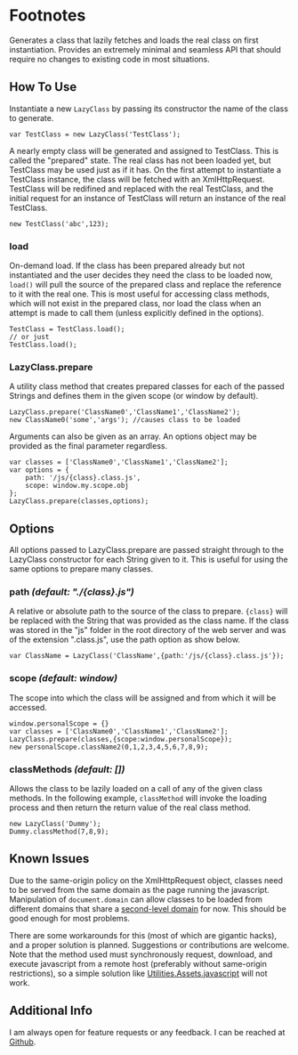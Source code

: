 Footnotes
=========

Generates a class that lazily fetches and loads the real class on
first instantiation. Provides an extremely minimal and seamless API
that should require no changes to existing code in most situations.


How To Use
----------

Instantiate a new `LazyClass` by passing its constructor the name of
the class to generate.

	var TestClass = new LazyClass('TestClass');

A nearly empty class will be generated and assigned to TestClass.
This is called the "prepared" state. The real class has not been
loaded yet, but TestClass may be used just as if it has. On the first
attempt to instantiate a TestClass instance, the class will be
fetched with an XmlHttpRequest. TestClass will be redifined and
replaced with the real TestClass, and the initial request for an
instance of TestClass will return an instance of the real TestClass.

	new TestClass('abc',123);

### load
On-demand load. If the class has been prepared already but not
instantiated and the user decides they need the class to be loaded
now, `load()` will pull the source of the prepared class and replace
the reference to it with the real one. This is most useful for
accessing class methods, which will not exist in the prepared class,
nor load the class when an attempt is made to call them (unless
explicitly defined in the options).

	TestClass = TestClass.load();
	// or just
	TestClass.load();

### LazyClass.prepare
A utility class method that creates prepared classes for each of the
passed Strings and defines them in the given scope (or window by
default).

	LazyClass.prepare('ClassName0','ClassName1','ClassName2');
	new ClassName0('some','args'); //causes class to be loaded

Arguments can also be given as an array. An options object may be
provided as the final parameter regardless.

	var classes = ['ClassName0','ClassName1','ClassName2'];
	var options = {
		path: '/js/{class}.class.js',
		scope: window.my.scope.obj
	};
	LazyClass.prepare(classes,options);


Options
-------

All options passed to LazyClass.prepare are passed straight through
to the LazyClass constructor for each String given to it. This is
useful for using the same options to prepare many classes.

### path *(default: "./{class}.js")*
A relative or absolute path to the source of the class to prepare.
`{class}` will be replaced with the String that was provided as the
class name. If the class was stored in the "js" folder in the root
directory of the web server and was of the extension ".class.js", use
the path option as show below.

	var ClassName = LazyClass('ClassName',{path:'/js/{class}.class.js'});

### scope *(default: window)*
The scope into which the class will be assigned and from which it
will be accessed.

	window.personalScope = {}
	var classes = ['ClassName0','ClassName1','ClassName2'];
	LazyClass.prepare(classes,{scope:window.personalScope});
	new personalScope.className2(0,1,2,3,4,5,6,7,8,9);

### classMethods *(default: [])*
Allows the class to be lazily loaded on a call of any of the given
class methods. In the following example, `classMethod` will invoke
the loading process and then return the return value of the real
class method.

	new LazyClass('Dummy');
	Dummy.classMethod(7,8,9);


Known Issues
------------

Due to the same-origin policy on the XmlHttpRequest object, classes
need to be served from the same domain as the page running the
javascript. Manipulation of `document.domain` can allow classes to be
loaded from different domains that share a [second-level domain](http://en.wikipedia.org/wiki/Second-level_domain)
for now. This should be good enough for most problems.

There are some workarounds for this (most of which are gigantic
hacks), and a proper solution is planned. Suggestions or
contributions are welcome. Note that the method used must
synchronously request, download, and execute javascript from a remote
host (preferably without same-origin restrictions), so a simple
solution like [Utilities.Assets.javascript](http://mootools.net/docs/more/Utilities/Assets#Asset:javascript)
will not work.


Additional Info
---------------

I am always open for feature requests or any feedback.
I can be reached at [Github](http://github.com/michaelficarra).
